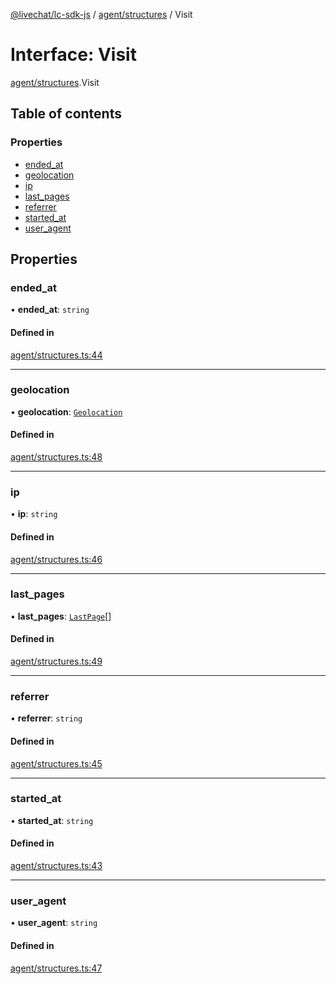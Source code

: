 [@livechat/lc-sdk-js](../README.md) / [agent/structures](../modules/agent_structures.md) / Visit

# Interface: Visit

[agent/structures](../modules/agent_structures.md).Visit

## Table of contents

### Properties

- [ended\_at](agent_structures.Visit.md#ended_at)
- [geolocation](agent_structures.Visit.md#geolocation)
- [ip](agent_structures.Visit.md#ip)
- [last\_pages](agent_structures.Visit.md#last_pages)
- [referrer](agent_structures.Visit.md#referrer)
- [started\_at](agent_structures.Visit.md#started_at)
- [user\_agent](agent_structures.Visit.md#user_agent)

## Properties

### ended\_at

• **ended\_at**: `string`

#### Defined in

[agent/structures.ts:44](https://github.com/livechat/lc-sdk-js/blob/11cc290/src/agent/structures.ts#L44)

___

### geolocation

• **geolocation**: [`Geolocation`](agent_structures.Geolocation.md)

#### Defined in

[agent/structures.ts:48](https://github.com/livechat/lc-sdk-js/blob/11cc290/src/agent/structures.ts#L48)

___

### ip

• **ip**: `string`

#### Defined in

[agent/structures.ts:46](https://github.com/livechat/lc-sdk-js/blob/11cc290/src/agent/structures.ts#L46)

___

### last\_pages

• **last\_pages**: [`LastPage`](agent_structures.LastPage.md)[]

#### Defined in

[agent/structures.ts:49](https://github.com/livechat/lc-sdk-js/blob/11cc290/src/agent/structures.ts#L49)

___

### referrer

• **referrer**: `string`

#### Defined in

[agent/structures.ts:45](https://github.com/livechat/lc-sdk-js/blob/11cc290/src/agent/structures.ts#L45)

___

### started\_at

• **started\_at**: `string`

#### Defined in

[agent/structures.ts:43](https://github.com/livechat/lc-sdk-js/blob/11cc290/src/agent/structures.ts#L43)

___

### user\_agent

• **user\_agent**: `string`

#### Defined in

[agent/structures.ts:47](https://github.com/livechat/lc-sdk-js/blob/11cc290/src/agent/structures.ts#L47)
